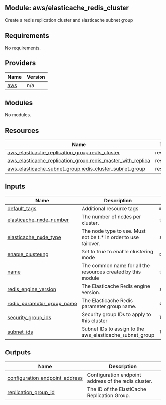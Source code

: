 ## Module: aws/elasticache\_redis\_cluster

Create a redis replication cluster and elasticache subnet group

## Requirements

No requirements.

## Providers

| Name | Version |
|------|---------|
| <a name="provider_aws"></a> [aws](#provider\_aws) | n/a |

## Modules

No modules.

## Resources

| Name | Type |
|------|------|
| [aws_elasticache_replication_group.redis_cluster](https://registry.terraform.io/providers/hashicorp/aws/latest/docs/resources/elasticache_replication_group) | resource |
| [aws_elasticache_replication_group.redis_master_with_replica](https://registry.terraform.io/providers/hashicorp/aws/latest/docs/resources/elasticache_replication_group) | resource |
| [aws_elasticache_subnet_group.redis_cluster_subnet_group](https://registry.terraform.io/providers/hashicorp/aws/latest/docs/resources/elasticache_subnet_group) | resource |

## Inputs

| Name | Description | Type | Default | Required |
|------|-------------|------|---------|:--------:|
| <a name="input_default_tags"></a> [default\_tags](#input\_default\_tags) | Additional resource tags | `map(any)` | `{}` | no |
| <a name="input_elasticache_node_number"></a> [elasticache\_node\_number](#input\_elasticache\_node\_number) | The number of nodes per cluster. | `string` | `"2"` | no |
| <a name="input_elasticache_node_type"></a> [elasticache\_node\_type](#input\_elasticache\_node\_type) | The node type to use. Must not be t.* in order to use failover. | `string` | `"cache.m3.medium"` | no |
| <a name="input_enable_clustering"></a> [enable\_clustering](#input\_enable\_clustering) | Set to true to enable clustering mode | `bool` | `true` | no |
| <a name="input_name"></a> [name](#input\_name) | The common name for all the resources created by this module | `string` | n/a | yes |
| <a name="input_redis_engine_version"></a> [redis\_engine\_version](#input\_redis\_engine\_version) | The Elasticache Redis engine version. | `string` | n/a | yes |
| <a name="input_redis_parameter_group_name"></a> [redis\_parameter\_group\_name](#input\_redis\_parameter\_group\_name) | The Elasticache Redis parameter group name. | `string` | n/a | yes |
| <a name="input_security_group_ids"></a> [security\_group\_ids](#input\_security\_group\_ids) | Security group IDs to apply to this cluster | `list(any)` | n/a | yes |
| <a name="input_subnet_ids"></a> [subnet\_ids](#input\_subnet\_ids) | Subnet IDs to assign to the aws\_elasticache\_subnet\_group | `list(any)` | n/a | yes |

## Outputs

| Name | Description |
|------|-------------|
| <a name="output_configuration_endpoint_address"></a> [configuration\_endpoint\_address](#output\_configuration\_endpoint\_address) | Configuration endpoint address of the redis cluster. |
| <a name="output_replication_group_id"></a> [replication\_group\_id](#output\_replication\_group\_id) | The ID of the ElastiCache Replication Group. |
